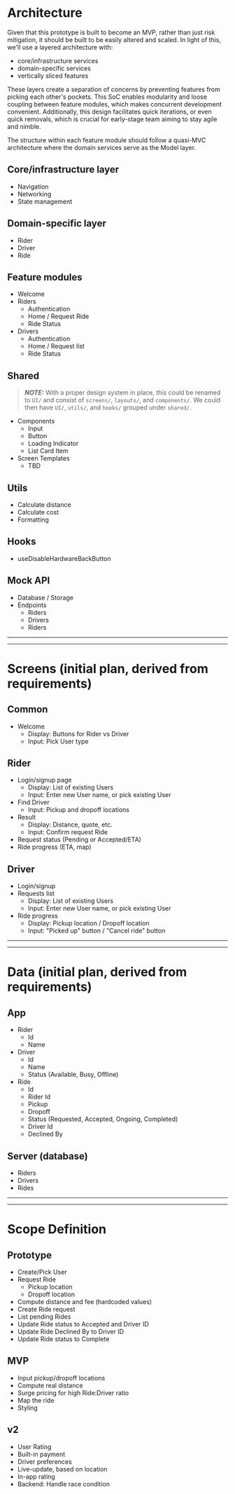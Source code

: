 # Architecture

Given that this prototype is built to become an MVP, rather than just risk mitigation, it should be built to be easily altered and scaled. In light of this, we'll use a layered architecture with:

- core/infrastructure services
- domain-specific services
- vertically sliced features

These layers create a separation of concerns by preventing features from picking each other's
pockets. This SoC enables modularity and loose coupling between feature modules, which makes concurrent development convenient. Additionally, this design facilitates quick iterations, or even quick removals, which is crucial for early-stage team aiming to stay agile and nimble.

The structure within each feature module should follow a quasi-MVC architecture where the domain services serve as the Model layer.

## Core/infrastructure layer

- Navigation
- Networking
- State management

## Domain-specific layer

- Rider
- Driver
- Ride

## Feature modules

- Welcome
- Riders
  - Authentication
  - Home / Request Ride
  - Ride Status
- Drivers
  - Authentication
  - Home / Request list
  - Ride Status

## Shared

> **_NOTE:_** With a proper design system in place, this could be renamed to `UI/` and consist of `screens/`, `layouts/`, and `components/`. We could then have `UI/`, `utils/`, and `hooks/` grouped under `shared/`.

- Components
  - Input
  - Button
  - Loading Indicator
  - List Card Item
- Screen Templates
  - TBD

## Utils

- Calculate distance
- Calculate cost
- Formatting

## Hooks

- useDisableHardwareBackButton

## Mock API

- Database / Storage
- Endpoints
  - Riders
  - Drivers
  - Riders

---

---

# Screens (initial plan, derived from requirements)

## Common

- Welcome
  - Display: Buttons for Rider vs Driver
  - Input: Pick User type

## Rider

- Login/signup page
  - Display: List of existing Users
  - Input: Enter new User name, or pick existing User
- Find Driver
  - Input: Pickup and dropoff locations
- Result
  - Display: Distance, quote, etc.
  - Input: Confirm request Ride
- Request status (Pending or Accepted/ETA)
- Ride progress (ETA, map)

## Driver

- Login/signup
- Requests list
  - Display: List of existing Users
  - Input: Enter new User name, or pick existing User
- Ride progress
  - Display: Pickup location / Dropoff location
  - Input: "Picked up" button / "Cancel ride" button

---

---

# Data (initial plan, derived from requirements)

## App

- Rider
  - Id
  - Name
- Driver
  - Id
  - Name
  - Status (Available, Busy, Offline)
- Ride
  - Id
  - Rider Id
  - Pickup
  - Dropoff
  - Status (Requested, Accepted, Ongoing, Completed)
  - Driver Id
  - Declined By

## Server (database)

- Riders
- Drivers
- Rides

---

---

# Scope Definition

## Prototype

- Create/Pick User
- Request Ride
  - Pickup location
  - Dropoff location
- Compute distance and fee (hardcoded values)
- Create Ride request
- List pending Rides
- Update Ride status to Accepted and Driver ID
- Update Ride Declined By to Driver ID
- Update Ride status to Complete

## MVP

- Input pickup/dropoff locations
- Compute real distance
- Surge pricing for high Ride:Driver ratio
- Map the ride
- Styling

## v2

- User Rating
- Built-in payment
- Driver preferences
- Live-update, based on location
- In-app rating
- Backend: Handle race condition
